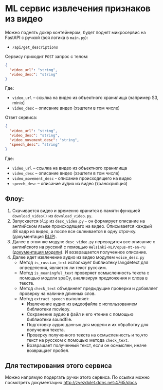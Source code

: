 # ML сервис извлечения признаков из видео

Можно поднять докер контейнером, будет поднят микросервис на FastAPI с ручкой (вся логика в `main.py`):
- `/api/get_descriptions`

Сервису приходит `POST` запрос с телом:
```json
{
  "video_url": "string",
  "video_desc": "string"
}
```
Где:
- `video_url` – ссылка на видео из объектного хранилища (например S3, minio)
- `video_desc` – описание видео (хэштеги в том числе)

Ответ сервиса:
```json
{
  "video_url": "string",
  "video_desc": "string",
  "video_movement_desc": "string",
  "speech_desc": "string"
}
```
Где:
- `video_url` –  ссылка на видео из объектного хранилища
- `video_desc` – описание видео (хэштеги в том числе)
- `video_movement_desc` - описание происходящего на видео
- `speech_desc` – описание аудио из видео (транскрипция)

## Флоу:
1. Скачивается видео и временно хранится в памяти функцией `download_video()` из `download_video.py`.
2. Запускается `blip` из `desc_video.py` – он формирует описание на английском языке происходящего на видео. Описывается каждый 48 кадр из видео, а после все склеивается в одну строчку.  (документация [BLIP](https://www.figma.com/exit?url=https://github.com/salesforce/BLIP)).
3. Далее в этом же модуле `desc_video.py` переводится все описание с английского на русский с помощью `Helsinki-NLP/opus-mt-en-ru` ([документация модели](https://huggingface.co/Helsinki-NLP/opus-mt-en-ru)). И возвращается полученное описание.
4. Далее идет извлечение аудио из видео модулем `voice_desc.py`
	- Метод `is_russian_text` использует библиотеку langdetect для определения, является ли текст русским.
	- Метод `is_meaningful_text` проверяет осмысленность текста с помощью модели spaCy, анализируя предложения и слова в тексте.
	- Метод `check_text` объединяет предыдущие проверки и добавляет проверку на наличие длинных слов.
	- Метод `extract_speech` выполняет:
	    - Извлечение аудио из видеофайла с использованием библиотеки moviepy.
	    - Сохранение аудио в файл и его чтение с помощью библиотеки soundfile.
	    - Подготовку аудио данных для модели и их обработку для получения текста.
	    - Проверку полученного текста на осмысленность и то,что текст на русском с помощью метода `check_text`.
	    - Возвращает полученный текст, если он осмыслен, иначе возвращает пробел.

## Для тестирования этого сервиса
Можно напрямую подергать ручки этого сервиса. По ссылки можно посмотреть документацию http://zvezdolet.ddns.net:4765/docs
